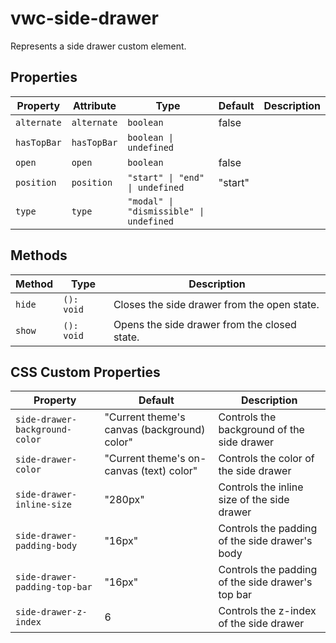 # vwc-side-drawer

Represents a side drawer custom element.

## Properties

| Property    | Attribute   | Type                                    | Default | Description |
| ----------- | ----------- | --------------------------------------- | ------- | ----------- |
| `alternate` | `alternate` | `boolean`                               | false   |             |
| `hasTopBar` | `hasTopBar` | `boolean \| undefined`                  |         |             |
| `open`      | `open`      | `boolean`                               | false   |             |
| `position`  | `position`  | `"start" \| "end" \| undefined`         | "start" |             |
| `type`      | `type`      | `"modal" \| "dismissible" \| undefined` |         |             |

## Methods

| Method | Type       | Description                                  |
| ------ | ---------- | -------------------------------------------- |
| `hide` | `(): void` | Closes the side drawer from the open state.  |
| `show` | `(): void` | Opens the side drawer from the closed state. |


## CSS Custom Properties

| Property                       | Default                                     | Description                                       |
| ------------------------------ | ------------------------------------------- | ------------------------------------------------- |
| `side-drawer-background-color` | "Current theme's canvas (background) color" | Controls the background of the side drawer        |
| `side-drawer-color`            | "Current theme's on-canvas (text) color"    | Controls the color of the side drawer             |
| `side-drawer-inline-size`      | "280px"                                     | Controls the inline size of the side drawer       |
| `side-drawer-padding-body`     | "16px"                                      | Controls the padding of the side drawer's body    |
| `side-drawer-padding-top-bar`  | "16px"                                      | Controls the padding of the side drawer's top bar |
| `side-drawer-z-index`          | 6                                           | Controls the z-index of the side drawer           |
